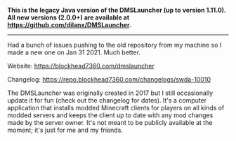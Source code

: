 **This is the legacy Java version of the DMSLauncher (up to version 1.11.0). All new versions (2.0.0+) are available at https://github.com/dilanx/DMSLauncher.**

---

Had a bunch of issues pushing to the old repository from my machine so I made a new one on Jan 31 2021. Much better.

Website: https://blockhead7360.com/dmslauncher

Changelog: https://repo.blockhead7360.com/changelogs/swda-10010

The DMSLauncher was originally created in 2017 but I still occasionally update it for fun (check out the changelog for dates). It's a computer application that installs modded Minecraft clients for players on all kinds of modded servers and keeps the client up to date with any mod changes made by the server owner. It's not meant to be publicly available at the moment; it's just for me and my friends.
